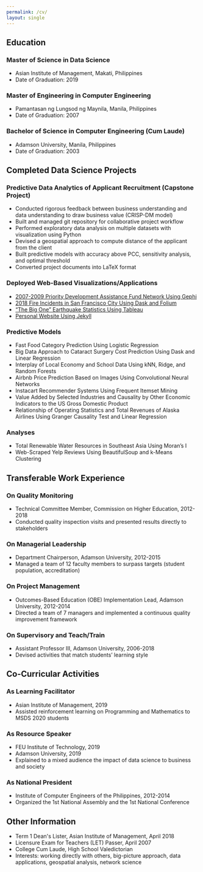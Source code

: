 ```yaml
---
permalink: /cv/
layout: single
---
```


## Education

### Master of Science in Data Science
- Asian Institute of Management, Makati, Philippines
- Date of Graduation: 2019

### Master of Engineering in Computer Engineering
- Pamantasan ng  Lungsod ng Maynila, Manila, Philippines
- Date of Graduation: 2007

### Bachelor of Science in Computer Engineering (Cum Laude)
- Adamson University, Manila, Philippines
- Date of Graduation: 2003


## Completed Data Science Projects

### Predictive Data Analytics of Applicant Recruitment (Capstone Project)
- Conducted rigorous feedback between business understanding and data understanding to draw business value (CRISP-DM model)
- Built and managed git repository for collaborative project workflow
- Performed exploratory data analysis on multiple datasets with visualization using Python
- Devised a geospatial approach to compute distance of the applicant from the client
- Built predictive models with accuracy above PCC, sensitivity analysis, and optimal threshold
- Converted project documents into LaTeX format

### Deployed Web-Based Visualizations/Applications
- [2007-2009 Priority Development Assistance Fund Network Using Gephi](http://tiny.cc/jx316y)
- [2018 Fire Incidents in San Francisco City Using Dask and Folium](http://tiny.cc/f3316y)
- [“The Big One” Earthquake Statistics Using Tableau](http://tiny.cc/oi416y)
- [Personal Website Using Jekyll](https://lstamaria.github.io/)

### Predictive Models
- Fast Food Category Prediction Using Logistic Regression
- Big Data Approach to Cataract Surgery Cost Prediction Using Dask and Linear Regression
- Interplay of Local Economy and School Data Using kNN, Ridge, and Random Forests
- Airbnb Price Prediction Based on Images Using Convolutional Neural Networks
- Instacart Recommender Systems Using Frequent Itemset Mining
- Value Added by Selected Industries and Causality by Other Economic Indicators to the US Gross Domestic Product
- Relationship of Operating Statistics and Total Revenues of Alaska Airlines Using Granger Causality Test and Linear Regression

### Analyses
- Total Renewable Water Resources in Southeast Asia Using Moran’s I
- Web-Scraped Yelp Reviews Using BeautifulSoup and k-Means Clustering


## Transferable Work Experience

### On Quality Monitoring
- Technical Committee Member, Commission on Higher Education, 2012-2018
- Conducted quality inspection visits and presented results directly to stakeholders

### On Managerial Leadership
- Department Chairperson, Adamson University, 2012-2015
- Managed a  team of 12 faculty members to surpass targets (student population, accreditation)

### On Project Management
- Outcomes-Based Education (OBE) Implementation Lead, Adamson University, 2012-2014
- Directed a team of 7 managers  and implemented a continuous quality improvement framework

### On Supervisory and Teach/Train
- Assistant Professor III, Adamson University, 2006-2018
- Devised activities that match students’ learning style


## Co-Curricular Activities

### As Learning Facilitator 
- Asian Institute of Management, 2019 
- Assisted reinforcement learning on Programming  and Mathematics to MSDS 2020 students

### As Resource Speaker
- FEU Institute of Technology, 2019
- Adamson University, 2019
- Explained to a mixed audience the impact of data science to business and society

### As National President
- Institute of Computer Engineers of the Philippines, 2012-2014
- Organized the 1st National Assembly and the 1st National Conference

## Other Information
- Term 1 Dean's Lister, Asian Institute of Management, April 2018
- Licensure Exam for Teachers (LET) Passer, April 2007
- College Cum Laude, High School Valedictorian
- Interests: working directly with others, big-picture approach, data applications, geospatial analysis, network science